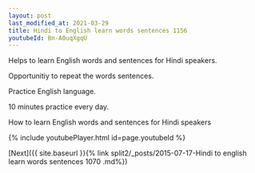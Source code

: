 ```yaml
---
layout: post
last_modified_at: 2021-03-29
title: Hindi to English learn words sentences 1156 
youtubeId: Bn-A0uqXgqU
---
```

 
 
Helps to learn English words and sentences for Hindi speakers.

Opportunitiy to repeat the words sentences. 

Practice English language. 
 
10 minutes practice every day. 
 
How to learn English words and sentences for Hindi speakers 
 
{% include youtubePlayer.html id=page.youtubeId %}
 
 
[Next]({{ site.baseurl }}{% link  split2/_posts/2015-07-17-Hindi to english learn words sentences 1070 .md%})
 

